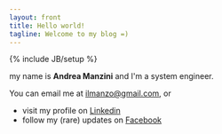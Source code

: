 ```yaml
---
layout: front
title: Hello world!
tagline: Welcome to my blog =)
---
```

{% include JB/setup %}

my name is **Andrea Manzini** and I'm a system engineer.

You can email me at [ilmanzo@gmail.com](mailto:ilmanzo@gmail.com), or

 - visit my profile on [Linkedin](http://it.linkedin.com/in/andreamanzini)
 - follow my (rare) updates on [Facebook](https://www.facebook.com/andrea.manzini.90)

